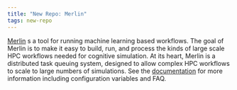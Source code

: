 ```yaml
---
title: "New Repo: Merlin"
tags: new-repo
---
```


[Merlin](https://github.com/LLNL/Merlin) s a tool for running machine learning based workflows. The goal of Merlin is to make it easy to build, run, and process the kinds of large scale HPC workflows needed for cognitive simulation. At its heart, Merlin is a distributed task queuing system, designed to allow complex HPC workflows to scale to large numbers of simulations. See the [documentation](https://merlin.readthedocs.io/en/latest/) for more information including configuration variables and FAQ.
